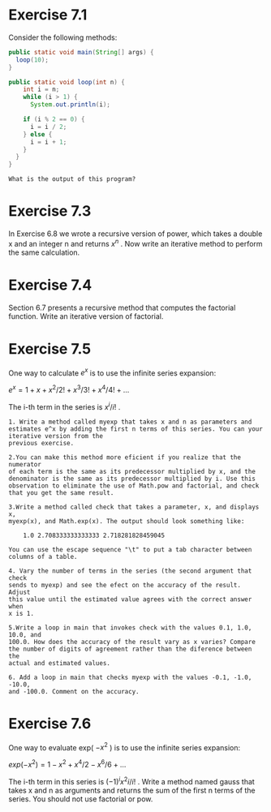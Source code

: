# Exercise 7.1

Consider the following methods:

```java
public static void main(String[] args) {
  loop(10);
}

public static void loop(int n) {
    int i = n;
    while (i > 1) {
      System.out.println(i);

    if (i % 2 == 0) {
      i = i / 2;
    } else {
      i = i + 1;
    }
  }
}
```

    What is the output of this program?
  

# Exercise 7.3

In Exercise 6.8 we wrote a recursive version of power, which
takes a double x and an integer n and returns $x^n$ . Now write an iterative
method to perform the same calculation.

# Exercise 7.4

Section 6.7 presents a recursive method that computes the
factorial function. Write an iterative version of factorial.

# Exercise 7.5

One way to calculate $e^x$ is to use the infinite series expansion:

$e^x=1+x+x^2/2!+x^3/3!+x^4/4!+...$

The i-th term in the series is $x^i/i!$ .

    1. Write a method called myexp that takes x and n as parameters and
    estimates e^x by adding the first n terms of this series. You can your iterative version from the
    previous exercise.

    2.You can make this method more eficient if you realize that the numerator
    of each term is the same as its predecessor multiplied by x, and the
    denominator is the same as its predecessor multiplied by i. Use this
    observation to eliminate the use of Math.pow and factorial, and check
    that you get the same result.

    3.Write a method called check that takes a parameter, x, and displays x,
    myexp(x), and Math.exp(x). The output should look something like:

        1.0 2.708333333333333 2.718281828459045

    You can use the escape sequence "\t" to put a tab character between
    columns of a table.

    4. Vary the number of terms in the series (the second argument that check
    sends to myexp) and see the efect on the accuracy of the result. Adjust
    this value until the estimated value agrees with the correct answer when
    x is 1.

    5.Write a loop in main that invokes check with the values 0.1, 1.0, 10.0, and
    100.0. How does the accuracy of the result vary as x varies? Compare
    the number of digits of agreement rather than the diference between the
    actual and estimated values.

    6. Add a loop in main that checks myexp with the values -0.1, -1.0, -10.0,
    and -100.0. Comment on the accuracy.
    
  # Exercise 7.6
  
  One way to evaluate exp( $-x^2$ ) is to use the infinite series
  expansion:
  
  $exp(-x^2)=1-x^2+x^4/2-x^6/6+...$
  
  The i-th term in this series is $(-1)^i x^2i / i!$ . Write a method named gauss that
  takes x and n as arguments and returns the sum of the first n terms of the
  series. You should not use factorial or pow.
